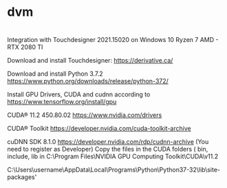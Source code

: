 # dvm
#
Integration with Touchdesigner 2021.15020 on Windows 10 Ryzen 7 AMD - RTX 2080 TI

Download and install Touchdesigner: https://derivative.ca/

Download and install Python 3.7.2 https://www.python.org/downloads/release/python-372/

Install GPU Drivers, CUDA and cudnn according to https://www.tensorflow.org/install/gpu

CUDA® 11.2 450.80.02 https://www.nvidia.com/drivers

CUDA® Toolkit https://developer.nvidia.com/cuda-toolkit-archive

cuDNN SDK 8.1.0 https://developer.nvidia.com/rdp/cudnn-archive (You need to register as Developer)
Copy the files in the CUDA folders ( bin, include, lib in C:\Program Files\NVIDIA GPU Computing Toolkit\CUDA\v11.2

C:\Users\username\AppData\Local\Programs\Python\Python37-32\lib\site-packages'
